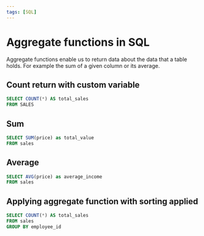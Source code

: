```yaml
---
tags: [SQL]
---
```


# Aggregate functions in SQL

Aggregate functions enable us to return data about the data that a table holds.
For example the sum of a given column or its average.

## Count return with custom variable

```sql
SELECT COUNT(*) AS total_sales
FROM SALES
```

## Sum

```sql
SELECT SUM(price) as total_value
FROM sales
```

## Average

```sql
SELECT AVG(price) as average_income
FROM sales
```

## Applying aggregate function with sorting applied

```sql
SELECT COUNT(*) AS total_sales
FROM sales
GROUP BY employee_id
```
